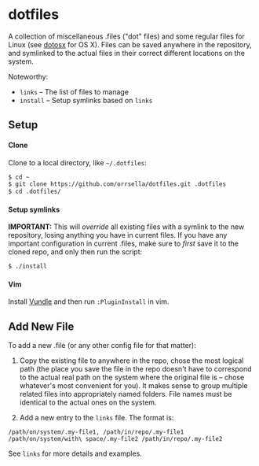 # dotfiles

A collection of miscellaneous .files ("dot" files) and some regular files for Linux (see [dotosx](https://github.com/orrsella/dotfiles) for OS X). Files can be saved anywhere in the repository, and symlinked to the actual files in their correct different locations on the system.

Noteworthy:

* `links` – The list of files to manage
* `install` – Setup symlinks based on `links`

## Setup

#### Clone

Clone to a local directory, like `~/.dotfiles`:

```bash
$ cd ~
$ git clone https://github.com/orrsella/dotfiles.git .dotfiles
$ cd .dotfiles/
```

#### Setup symlinks

**IMPORTANT:** This will *override* all existing files with a symlink to the new repository, losing anything you have in current files. If you have any important configuration in current .files, make sure to *first* save it to the cloned repo, and only then run the script:

```bash
$ ./install
```

#### Vim

Install [Vundle](https://github.com/VundleVim/Vundle.vim) and then run `:PluginInstall` in vim.

## Add New File

To add a new .file (or any other config file for that matter):

1. Copy the existing file to anywhere in the repo, chose the most logical path (the place you save the file in the repo doesn't have to correspond to the actual real path on the system where the original file is – chose whatever's most convenient for you). It makes sense to group multiple related files into appropriately named folders. File names must be identical to the actual ones on the system.

2. Add a new entry to the `links` file. The format is:

```
/path/on/system/.my-file1, /path/in/repo/.my-file1
/path/on/system/with\ space/.my-file2 /path/in/repo/.my-file2
```

See `links` for more details and examples.
